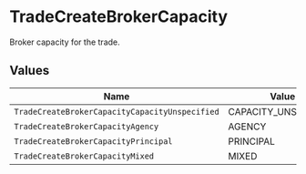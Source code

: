 # TradeCreateBrokerCapacity

Broker capacity for the trade.


## Values

| Name                                           | Value                                          |
| ---------------------------------------------- | ---------------------------------------------- |
| `TradeCreateBrokerCapacityCapacityUnspecified` | CAPACITY_UNSPECIFIED                           |
| `TradeCreateBrokerCapacityAgency`              | AGENCY                                         |
| `TradeCreateBrokerCapacityPrincipal`           | PRINCIPAL                                      |
| `TradeCreateBrokerCapacityMixed`               | MIXED                                          |